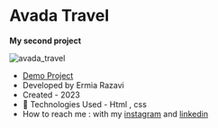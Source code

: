 # Avada Travel
 **My second project**

![avada_travel](https://github.com/user-attachments/assets/e729b009-f9b7-4842-89f0-57c8fa6c4049)


- [Demo Project](https://ermiarzv.github.io/Avada-travel/)
- Developed by Ermia Razavi
- Created - 2023
- 🤖 Technologies Used - Html , css 
- How to reach me : with my
[instagram](https://www.instagram.com/ermia_razavi.dev) and
[linkedin](https://www.linkedin.com/in/ermia-razavi-a611312a3/)

